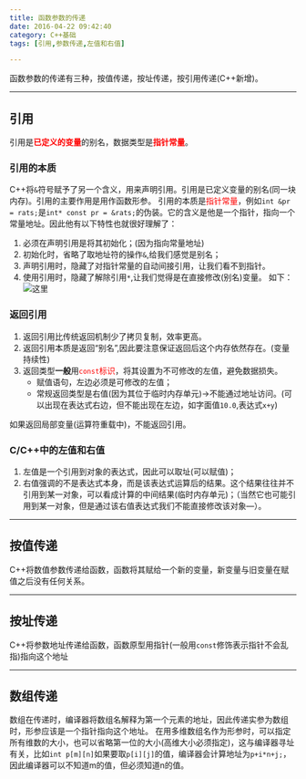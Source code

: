 ```yaml
---
title: 函数参数的传递
date: 2016-04-22 09:42:40
category: C++基础
tags: [引用,参数传递,左值和右值]

---
```


函数参数的传递有三种，按值传递，按址传递，按引用传递(C++新增)。

---

## 引用

引用是<font color=red>**已定义的变量**</font>的别名，数据类型是<font color=red>**指针常量**</font>。

### 引用的本质
C++将`&`符号赋予了另一个含义，用来声明引用。引用是已定义变量的别名(同一块内存)。引用的主要作用是用作函数形参。
引用的本质是<font color=red>指针常量</font>，例如`int &pr = rats;`是`int* const pr = &rats;`的伪装。它的含义是他是一个指针，指向一个常量地址。因此他有以下特性也就很好理解了：
1. 必须在声明引用是将其初始化；(因为指向常量地址)
2. 初始化时，省略了取地址符的操作`&`,给我们感觉是别名；
3. 声明引用时，隐藏了对指针常量的自动间接引用，让我们看不到指针。
4. 使用引用时，隐藏了解除引用`*`,让我们觉得是在直接修改(别名)变量。
如下：![这里](http://i.imgur.com/idRXQZy.png)

### 返回引用
1. 返回引用比传统返回机制少了拷贝复制，效率更高。
2. 返回引用本质是返回“别名”,因此要注意保证返回后这个内存依然存在。(变量持续性)
3. 返回类型**一般**用<font color=red>`const`标识</font>，将其设置为不可修改的左值，避免数据损失。
	+ 赋值语句，左边必须是可修改的左值；
	+ 常规返回类型是右值(因为其位于临时内存单元)->不能通过地址访问。(可以出现在表达式右边，但不能出现在左边，如字面值`10.0`,表达式`x+y`) 

如果返回局部变量(运算符重载中)，不能返回引用。

### C/C++中的左值和右值
1. 左值是一个引用到对象的表达式，因此可以取址(可以赋值)；
2. 右值强调的不是表达式本身，而是该表达式运算后的结果。这个结果往往并不引用到某一对象，可以看成计算的中间结果(临时内存单元)；（当然它也可能引用到某一对象，但是通过该右值表达式我们不能直接修改该对象—）。

---

## 按值传递

C++将数值参数传递给函数，函数将其赋给一个新的变量，新变量与旧变量在赋值之后没有任何关系。

---

## 按址传递

C++将参数地址传递给函数，函数原型用指针(一般用`const`修饰表示指针不会乱指)指向这个地址

---

## 数组传递

数组在传递时，编译器将数组名解释为第一个元素的地址，因此传递实参为数组时，形参应该是一个指针指向这个地址。
在用多维数组名作为形参时，可以指定所有维数的大小，也可以省略第一位的大小(高维大小必须指定)，这与编译器寻址有关，比如`int p[m][n]`如果要取`p[i][j]`的值，编译器会计算地址为`p+i*n+j;`，因此编译器可以不知道m的值，但必须知道n的值。